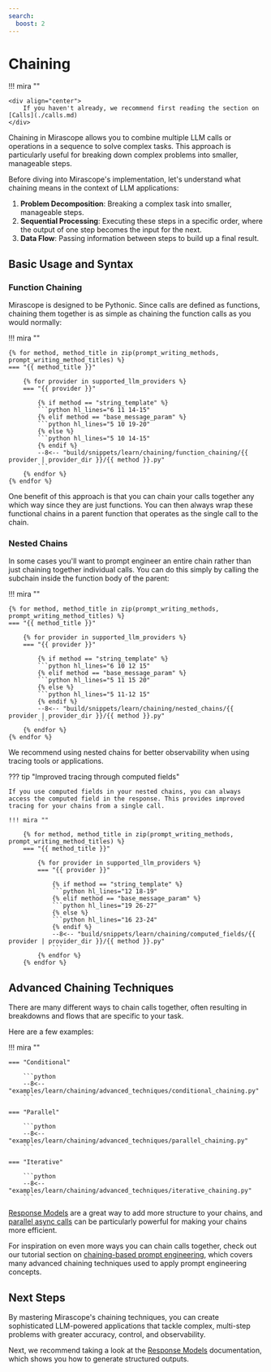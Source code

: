 ```yaml
---
search:
  boost: 2
---
```


# Chaining

!!! mira ""

    <div align="center">
        If you haven't already, we recommend first reading the section on [Calls](./calls.md)
    </div>

Chaining in Mirascope allows you to combine multiple LLM calls or operations in a sequence to solve complex tasks. This approach is particularly useful for breaking down complex problems into smaller, manageable steps.

Before diving into Mirascope's implementation, let's understand what chaining means in the context of LLM applications:

1. **Problem Decomposition**: Breaking a complex task into smaller, manageable steps.
2. **Sequential Processing**: Executing these steps in a specific order, where the output of one step becomes the input for the next.
3. **Data Flow**: Passing information between steps to build up a final result.

## Basic Usage and Syntax

### Function Chaining

Mirascope is designed to be Pythonic. Since calls are defined as functions, chaining them together is as simple as chaining the function calls as you would normally:

!!! mira ""

    {% for method, method_title in zip(prompt_writing_methods, prompt_writing_method_titles) %}
    === "{{ method_title }}"

        {% for provider in supported_llm_providers %}
        === "{{ provider }}"

            {% if method == "string_template" %}
            ```python hl_lines="6 11 14-15"
            {% elif method == "base_message_param" %}
            ```python hl_lines="5 10 19-20"
            {% else %}
            ```python hl_lines="5 10 14-15"
            {% endif %}
            --8<-- "build/snippets/learn/chaining/function_chaining/{{ provider | provider_dir }}/{{ method }}.py"
            ```
        {% endfor %}
    {% endfor %}

One benefit of this approach is that you can chain your calls together any which way since they are just functions. You can then always wrap these functional chains in a parent function that operates as the single call to the chain.

### Nested Chains

In some cases you'll want to prompt engineer an entire chain rather than just chaining together individual calls. You can do this simply by calling the subchain inside the function body of the parent:

!!! mira ""

    {% for method, method_title in zip(prompt_writing_methods, prompt_writing_method_titles) %}
    === "{{ method_title }}"

        {% for provider in supported_llm_providers %}
        === "{{ provider }}"

            {% if method == "string_template" %}
            ```python hl_lines="6 10 12 15"
            {% elif method == "base_message_param" %}
            ```python hl_lines="5 11 15 20"
            {% else %}
            ```python hl_lines="5 11-12 15"
            {% endif %}
            --8<-- "build/snippets/learn/chaining/nested_chains/{{ provider | provider_dir }}/{{ method }}.py"
            ```
        {% endfor %}
    {% endfor %}

We recommend using nested chains for better observability when using tracing tools or applications.

??? tip "Improved tracing through computed fields"

    If you use computed fields in your nested chains, you can always access the computed field in the response. This provides improved tracing for your chains from a single call. 

    !!! mira ""

        {% for method, method_title in zip(prompt_writing_methods, prompt_writing_method_titles) %}
        === "{{ method_title }}"

            {% for provider in supported_llm_providers %}
            === "{{ provider }}"

                {% if method == "string_template" %}
                ```python hl_lines="12 18-19"
                {% elif method == "base_message_param" %}
                ```python hl_lines="19 26-27"
                {% else %}
                ```python hl_lines="16 23-24"
                {% endif %}
                --8<-- "build/snippets/learn/chaining/computed_fields/{{ provider | provider_dir }}/{{ method }}.py"
                ```
            {% endfor %}
        {% endfor %}

## Advanced Chaining Techniques

There are many different ways to chain calls together, often resulting in breakdowns and flows that are specific to your task.

Here are a few examples:

!!! mira ""

    === "Conditional"

        ```python
        --8<-- "examples/learn/chaining/advanced_techniques/conditional_chaining.py"
        ```

    === "Parallel"

        ```python
        --8<-- "examples/learn/chaining/advanced_techniques/parallel_chaining.py"
        ```

    === "Iterative"

        ```python
        --8<-- "examples/learn/chaining/advanced_techniques/iterative_chaining.py"
        ```

[Response Models](./response_models.md) are a great way to add more structure to your chains, and [parallel async calls](./async.md#parallel-async-calls) can be particularly powerful for making your chains more efficient.

For inspiration on even more ways you can chain calls together, check out our tutorial section on [chaining-based prompt engineering](../tutorials/prompt_engineering/chaining_based/self_refine.ipynb), which covers many advanced chaining techniques used to apply prompt engineering concepts.

## Next Steps

By mastering Mirascope's chaining techniques, you can create sophisticated LLM-powered applications that tackle complex, multi-step problems with greater accuracy, control, and observability.

Next, we recommend taking a look at the [Response Models](./response_models.md) documentation, which shows you how to generate structured outputs.
